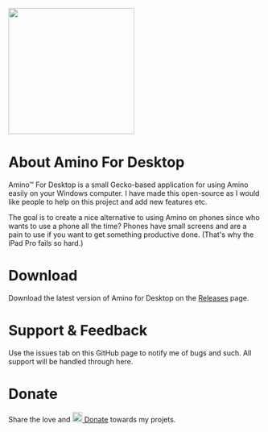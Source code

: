 <img src="https://windowslogic.co.uk/img/amino.png" width="250"></img>

# About Amino For Desktop
Amino™ For Desktop is a small Gecko-based application for using Amino easily on your Windows computer. I have made this open-source as I would like people to help on this project and add new features etc.

The goal is to create a nice alternative to using Amino on phones since who wants to use a phone all the time? Phones have small screens and are a pain to use if you want to get something productive done. (That's why the iPad Pro fails so hard.)

# Download

Download the latest version of Amino for Desktop on the [Releases](https://github.com/windowslogic/amino-for-desktop/releases) page.

# Support & Feedback

Use the issues tab on this GitHub page to notify me of bugs and such. All support will be handled through here.

# Donate
Share the love and <a href="https://paypal.me/windowslogic"><img width="20" height=auto alt="Donate" src="https://windowslogic.co.uk/img/donate.png"> Donate</a> towards my projets.
